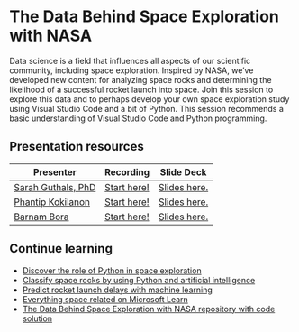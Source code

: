 # The Data Behind Space Exploration with NASA

Data science is a field that influences all aspects of our scientific community, including space exploration. Inspired by NASA, we’ve developed new content for analyzing space rocks and determining the likelihood of a successful rocket launch into space. Join this session to explore this data and to perhaps develop your own space exploration study using Visual Studio Code and a bit of Python. This session recommends a basic understanding of Visual Studio Code and Python programming.

## Presentation resources

| Presenter | Recording | Slide Deck |
| - | - | - |
| [Sarah Guthals, PhD](https://twitter.com/drguthals) | [Start here!](https://myignite.microsoft.com/sessions/d40e4b0f-c832-422f-949a-f82309253704) | [Slides here.](https://medius.studios.ms/video/asset/PPT/IG20-LRN169) |
| [Phantip Kokilanon](https://twitter.com/PhantipK) | [Start here!](https://myignite.microsoft.com/sessions/b0527d73-b179-4220-a096-cb48a160040e) | [Slides here.](https://medius.studios.ms/video/asset/PPT/IG20-LRN170) |
| [Barnam Bora](https://twitter.com/barnambora) | [Start here!](https://myignite.microsoft.com/sessions/4c4ac56c-7575-4e52-8f8b-6787f2206fb1) | [Slides here.](https://medius.studios.ms/video/asset/PPT/IG20-LRN171) |

## Continue learning

- [Discover the role of Python in space exploration](https://docs.microsoft.com/learn/paths/introduction-python-space-exploration-nasa/?WT.mc_id=ignite2020_techseries)
- [Classify space rocks by using Python and artificial intelligence](https://docs.microsoft.com/learn/paths/classify-space-rocks-artificial-intelligence-nasa/?WT.mc_id=ignite2020_techseries)
- [Predict rocket launch delays with machine learning](https://docs.microsoft.com/learn/paths/machine-learning-predict-launch-delay-nasa/?WT.mc_id=ignite2020_techseries)
- [Everything space related on Microsoft Learn](https://docs.microsoft.com/learn/topics/nasa?WT.mc_id=ignite2020_techseries)
- [The Data Behind Space Exploration with NASA repository with code solution](https://github.com/sguthals/talkswithdrg/tree/main/2020/ignite/data-in-space)
